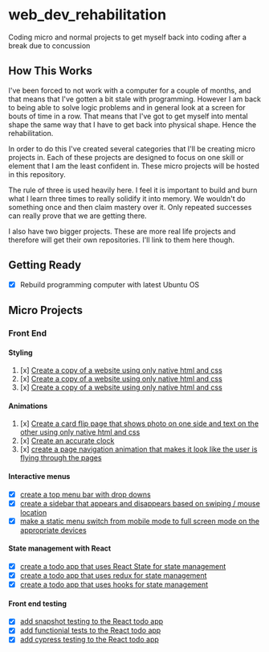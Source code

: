 # web_dev_rehabilitation
Coding micro and normal projects to get myself back into coding after a break due to concussion

## How This Works

I've been forced to not work with a computer for a couple of months, and that means that I've gotten a bit stale with programming. However I am back to being able to solve logic problems and in general look at a screen for bouts of time in a row. That means that I've got to get myself into mental shape the same way that I have to get back into physical shape. Hence the rehabilitation.

In order to do this I've created several categories that I'll be creating micro projects in. Each of these projects are designed to focus on one skill or element that I am the least confident in. These micro projects will be hosted in this repository.

The rule of three is used heavily here. I feel it is important to build and burn what I learn three times to really solidify it into memory. We wouldn't do something once and then claim mastery over it. Only repeated successes can really prove that we are getting there.

I also have two bigger projects. These are more real life projects and therefore will get their own repositories. I'll link to them here though.

## Getting Ready

* [x] Rebuild programming computer with latest Ubuntu OS

## Micro Projects

### Front End

#### Styling

1. [x] [Create a copy of a website using only native html and css](micro_projects/front_end/styling/copy_of_website/one/)
1. [x] [Create a copy of a website using only native html and css](micro_projects/front_end/styling/copy_of_website/two)
1. [x] [Create a copy of a website using only native html and css](micro_projects/front_end/styling/copy_of_website/three)

#### Animations

1. [x] [Create a card flip page that shows photo on one side and text on the other using only native html and css](micro_projects/front_end/animations/card-flip)
1. [x] [Create an accurate clock](micro_projects/front_end/animations/alarm)
1. [x] [create a page navigation animation that makes it look like the user is flying through the pages](micro_projects/front_end/animations/flying-navigation)

#### Interactive menus

- [x]  [create a top menu bar with drop downs](micro_projects/front_end/interactive_menus/menu-with-dropdowns)
- [x]  [create a sidebar that appears and disappears based on swiping / mouse location](micro_projects/front-end/interactive_menus/sidebar)
- [x]  [make a static menu switch from mobile mode to full screen mode on the appropriate devices](micro_projects/front-end/interactive_menus/mobile_friendly)

#### State management with React

- [x]  [create a todo app that uses React State for state management](micro_projects/front-end/state_management/react_state)
- [x]  [create a todo app that uses redux for state management](micro_projects/front-end/state_management/redux_state)
- [x]  [create a todo app that uses hooks for state management](micro_projects/front-end/state_management/react-hooks)

#### Front end testing

- [x] [add snapshot testing to the React todo app](micro_projects/front-end/testing/snapshot)
- [x] [add functionial tests to the React todo app](micro_projects/front-end/testing/dom)
- [x] [add cypress testing to the React todo app](micro_projects/front-end/testing/end-to-end)